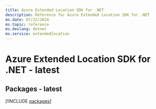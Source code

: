 ```yaml
---
title: Azure Extended Location SDK for .NET
description: Reference for Azure Extended Location SDK for .NET
ms.date: 07/22/2024
ms.topic: reference
ms.devlang: dotnet
ms.service: extendedlocation
---
```

# Azure Extended Location SDK for .NET - latest
## Packages - latest
[!INCLUDE [packages](extended-location-index.md)]